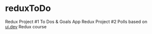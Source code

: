 # reduxToDo
Redux Project #1 To Dos & Goals App
Redux Project #2 Polls
based on [ui.dev](https://ui.dev/) Redux course

